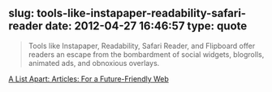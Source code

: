 slug: tools-like-instapaper-readability-safari-reader
date: 2012-04-27 16:46:57
type: quote
---

> Tools like Instapaper, Readability, Safari Reader, and Flipboard offer readers an escape from the bombardment of social widgets, blogrolls, animated ads, and obnoxious overlays.

[A List Apart: Articles: For a Future-Friendly Web](http://www.alistapart.com/articles/for-a-future-friendly-web/)
